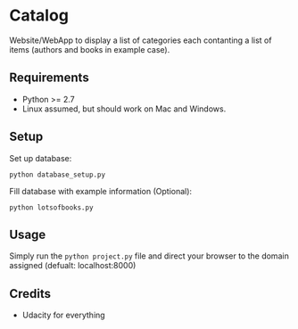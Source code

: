 Catalog
==============
Website/WebApp to display a list of categories each contanting a list of items (authors and books in example case).

Requirements
------------
* Python >= 2.7
* Linux assumed, but should work on Mac and Windows.

Setup
-----
Set up database: 
	
    python database_setup.py
    
Fill database with example information (Optional):

	python lotsofbooks.py

Usage
-----
Simply run the `python project.py` file and direct your browser to the domain assigned (defualt: localhost:8000)

Credits
-------

* Udacity for everything



